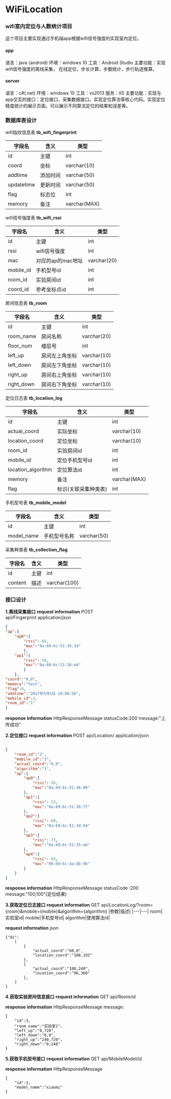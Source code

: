 # WiFiLocation
### wifi室内定位与人数统计项目
这个项目主要实现通过手机端app根据wifi信号强度的实现室内定位。

#### **app**
语言：java (android)
环境：windows 10
工具：Android Studio
主要功能：实现wifi信号强度的离线采集， 在线定位，步长计算，步数统计，步行轨迹推算。



#### **server**
语言：c#(.net)
环境：windows 10
工具：vs2013
服务：IIS
主要功能：实现与app交互的接口：定位接口，采集数据接口。实现定位算法等核心代码。实现定位精度统计的展示页面。可以展示不同算法定位的结果和误差等。

### 数据库表设计
wifi指纹信息表
**tb_wifi_fingerprint**

|字段名  | 含义 |类型|
|------------- | -------------| ------------|
id| 主键|int|
coord| 坐标| varchar(10)|
addtime|添加时间|varchar(50)|
updatetime|更新时间|varchar(50)|
flag|标志位|int|
memory|备注|varchar(MAX)|

wifi信号强度表
**tb_wifi_rssi**

|字段名  | 含义 |类型|
|------------- | -------------| ------------|
id| 主键|int|
rssi|wifi信号强度|int|
mac|对应的ap的mac地址|varchar(20)|
mobile_id|手机型号id|int|
room_id|实验房间id|int|
coord_id|参考坐标点id|int|

房间信息表
**tb_room**

|字段名  | 含义 |类型|
|------------- | -------------| ------------|
id| 主键|int|
room_name|房间名称|varchar(20)|
floor_num|楼层号|int|
left_up|房间左上角坐标|varchar(10)|
left_down|房间左下角坐标|varchar(10)|
right_up|房间右上角坐标|varchar(10)|
right_down|房间右下角坐标|varchar(10)|

定位日志表
**tb_location_log**

|字段名  | 含义 |类型|
|------------- | -------------| ------------|
id| 主键|int|
actual_coord|实际坐标|varchar(10)|
location_coord|定位坐标|varchar(10)|
room_id|实验房间id|int|
mobile_id|定位手机型号id|int|
location_algorithm|定位算法id|int|
memory|备注|varchar(MAX)|
flag|标识(关联采集种类表)|int|

手机型号表
**tb_mobile_model**

|字段名  | 含义 |类型|
|------------- | -------------| ------------|
id| 主键|int|
model_name|手机型号名称|varchar(50)|

采集种类表
**tb_collection_flag**

|字段名|含义|类型|
|------------|------------|----------|
id|主键|int|
content|描述|varchar(100)|

### 接口设计
**1.离线采集接口**
**request information**
POST  
api/Fingerprint
application/json

```json
{
"ap":{
	"ap0":{
		"rssi":-66,
		"mac":"0a:69:6c:51:36:34"
		},
	"ap1":{
		"rssi":-56,
		"mac":"0a:69:6c:51:36:eb"
		}
	},
"coord":"0,0",
"memory":"test",
"flag":0,
"addtime":"2017年5月5日 10:08:56",
"mobile_id":3,
"room_id":"1"
}
```

**response information**
HttpResponseMessage
statusCode:200
message:"上传成功"


**2.定位接口**
**request information**
POST
api/Location/
application/json

```json

{
	"room_id":"2",
	"mobile_id":"3",
	"actual_coord":"0,0",
	"algorithm":"1",
	"ap":{
		"ap0":{
			"rssi":-56,
			"mac":"0a:69:6c:51:36:80"
		},
		"ap1":{
			"rssi":-53,
			"mac":"0a:69:6c:51:36:7f"
		},
		"ap2":{
			"rssi":-69,
			"mac":"0a:69:6c:51:3d:94"
		},
		"ap3":{
			"rssi":-73,
			"mac":"0a:69:6c:51:35:eb"
		},
		"ap4":{
			"rssi":-83,
			"mac":"06:69:6c:4a:db:9b"
		}
	}
}
```

**response information**
HttpResponseMessage
statusCode :200
message:"100,100"(定位结果)

**3.获取定位日志接口**
**request information**
GET
api/LocationLog/?room={room}&mobile={mobile}&algorithm={algorithm}
|参数|描述|
|---|---|
room|实验室id|
mobile|手机型号id|
algorithm|使用算法id|

**request information**
json
```
{"ds":
	[
		{
			"actual_coord":"60,0",
			"location_coord":"108,192"
		},
		{
			"actual_coord":"180,240",
			"location_coord":"96,360"
		},
	]
}
```

**4.获取实验房间信息接口**
**request information**
GET
api/Room/id

**response information**
HttpResponseMessage
message:
```
{
	"id":3,
	"room_name":"实验室1"，
	“left_up":"0,720",
	"left_down":"0,0",
	"right_up":"240,720",
	"right_down":"0,240"
}
```

**5.获取手机型号接口**
**request information**
GET
api/MobileModel/id

**response information**
HttpResponseMessage
```
{	
	"id":3,
	"model_name":"xiaomi"
}
```



